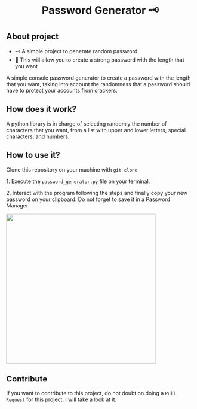 <h1 align = "center">Password Generator 🗝️</h1>
<h2>
    About project
</h2> 
<ul>
    <li>🗝️ A simple project to generate random password</a></li>
    <li>💪 This will allow you to create a strong password with the length that you want</li>
</ul>

<p>
    A simple console password generator to create a password with the length that you want, taking into account the randomness that a password should have to protect your accounts from crackers.
</p>

<h2>
    How does it work?
</h2> 

<p>
    A python library is in charge of selecting randomly the number of characters that you want, from a list with upper and lower letters, special characters, and numbers.
</p>
<h2>
  How to use it?
</h2>
<p>
    Clone this repository on your machine with <code>git clone</code>
</p>
<p>
    1. Execute the <code>password_generator.py</code> file on your terminal.
</p>
<p>
    2. Interact with the program following the steps and finally copy your new password on your clipboard. Do not forget to save it in a Password Manager.
</p>
<img src="https://i.imgur.com/e0hSexN.png" style="height: 400px;"/>
<h2>
    Contribute
</h2>
<p>
    If you want to contribute to this project, do not doubt on doing a <code>Pull Request</code> for this project. I will take a look at it.
</p>